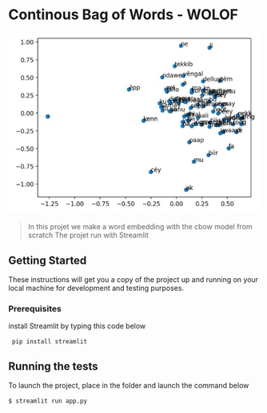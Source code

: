 # Continous Bag of Words - WOLOF


![CBOW-WOLOF](https://github.com/abdouaziz/cbow-wolof/blob/master/images/cbow-wolof.JPG)

> In this projet we make a word embedding with the cbow model from scratch 
> The projet run with Streamlit



## Getting Started

These instructions will get you a copy of the project up and running on your local machine for development and testing purposes. 

### Prerequisites

 
install Streamlit by typing this code below 

```
 pip install streamlit
```

## Running the tests

To launch the project, place  in the folder and launch the command below

```
$ streamlit run app.py
```
 



